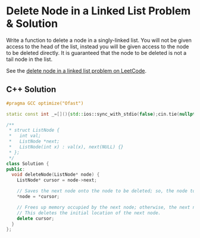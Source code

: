 # Delete Node in a Linked List Problem & Solution

Write a function to delete a node in a singly-linked list.
You will not be given access to the head of the list, instead you will be given access to the node to be deleted directly.
It is guaranteed that the node to be deleted is not a tail node in the list.

See the [delete node in a linked list problem on LeetCode](https://leetcode.com/problems/delete-node-in-a-linked-list).

## C++ Solution

```cpp
#pragma GCC optimize("Ofast")

static const int _=[](){std::ios::sync_with_stdio(false);cin.tie(nullptr);cout.tie(nullptr);return 0;}();

/**
 * struct ListNode {
 *   int val;
 *   ListNode *next;
 *   ListNode(int x) : val(x), next(NULL) {}
 * };
 */
class Solution {
public:
  void deleteNode(ListNode* node) {
    ListNode* cursor = node->next;

    // Saves the next node onto the node to be deleted; so, the node to be deleted is actually the next node now.
    *node = *cursor;

    // Frees up memory occupied by the next node; otherwise, the next node lives in memory twice.
    // This deletes the initial location of the next node.
    delete cursor;
  }
};
```

